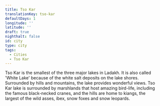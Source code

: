 ```yaml
---
title: Tso Kar
translationKey: tso-kar
defaultDays: 1
longitude: ''
latitude: ''
draft: true
nighthalt: false
id: city
type: city
tags:
  - Cities
  - Tso Kar
---
```

Tso Kar is the smallest of the three major lakes in Ladakh. It is also called 'White Lake' because of the white salt deposits on the lake shores. Surrounded by hills and mountains, the lake provides wonderful views. Tso Kar lake is surrounded by marshlands that host amazing bird-life, including the famous black-necked cranes, and the hills are home to kiangs, the largest of the wild asses, ibex, snow foxes and snow leopards.